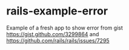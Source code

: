 rails-example-error
===================

Example of a fresh app to show error from gist https://gist.github.com/3299864 and https://github.com/rails/rails/issues/7295
